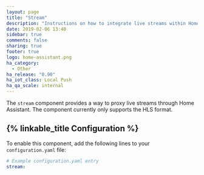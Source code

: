 ```yaml
---
layout: page
title: "Stream"
description: "Instructions on how to integrate live streams within Home Assistant."
date: 2019-02-06 13:40
sidebar: true
comments: false
sharing: true
footer: true
logo: home-assistant.png
ha_category: 
  - Other
ha_release: "0.90"
ha_iot_class: Local Push
ha_qa_scale: internal
---
```


The `stream` component provides a way to proxy live streams through Home Assistant. The component currently only supports the HLS format.

## {% linkable_title Configuration %}

To enable this component, add the following lines to your `configuration.yaml` file:

```yaml
# Example configuration.yaml entry
stream:
```
